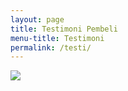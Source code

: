 ```yaml
---
layout: page
title: Testimoni Pembeli
menu-title: Testimoni
permalink: /testi/
---
```


<img src="{{ site.url }}/images/testi-mix.jpg">